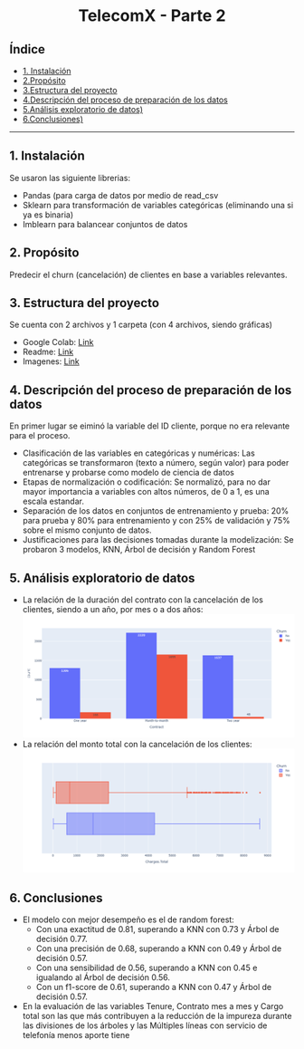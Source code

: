 # <p align="center">TelecomX - Parte 2</p>

## Índice
- [1. Instalación](#1-Instalación)
- [2.Propósito](#2-Propósito)
- [3.Estructura del proyecto](#3-Estructura-del-proyecto)
- [4.Descripción del proceso de preparación de los datos](#4-Descripción-del-proceso-de-preparación-de-los-datos)
- [5.Análisis exploratorio de datos)](#5-Análisis-exploratorio-de-datos)
- [6.Conclusiones)](#6-Conclusiones) 
----------------------------               

## 1. Instalación
  Se usaron las siguiente librerias:
- Pandas (para carga de datos por medio de read_csv
- Sklearn para transformación de variables categóricas (eliminando una si ya es binaria)
- Imblearn para balancear conjuntos de datos

## 2. Propósito
Predecir el churn (cancelación) de clientes en base a variables relevantes.

## 3. Estructura del proyecto

Se cuenta con 2 archivos y 1 carpeta (con 4 archivos, siendo gráficas)
- Google Colab: [Link](https://github.com/PedroB6/TelecomX-Challenge2/blob/main/TelecomX_Parte2_LATAM_AluraOracle_PedroBaca.ipynb)
- Readme: [Link](https://github.com/PedroB6/TelecomX-Challenge2/blob/main/README.md)
- Imagenes: [Link](https://github.com/PedroB6/TelecomX-Challenge2/tree/main/img) 

## 4. Descripción del proceso de preparación de los datos
En primer lugar se eiminó la variable del ID cliente, porque no era relevante para el proceso.
- Clasificación de las variables en categóricas y numéricas: Las categóricas se transformaron (texto a número, según valor) para poder entrenarse y probarse como modelo de ciencia de datos 
- Etapas de normalización o codificación: Se normalizó, para no dar mayor importancia a variables con altos números, de 0 a 1, es una escala estandar.
- Separación de los datos en conjuntos de entrenamiento y prueba: 20% para prueba y 80% para entrenamiento y con 25% de validación y 75% sobre el mismo conjunto de datos.
- Justificaciones para las decisiones tomadas durante la modelización: Se probaron 3 modelos, KNN, Árbol de decisión y Random Forest

## 5. Análisis exploratorio de datos
- La relación de la duración del contrato con la cancelación de los clientes, siendo a un año, por mes o a dos años:
![Contrato vs Churn](img/Contract-Churn.png)
- La relación del monto total con la cancelación de los clientes:
![Cargo total vs Churn](img/ChargesTotal-Churn.png)


## 6. Conclusiones

- El modelo con mejor desempeño es el de random forest:
  - Con una exactitud de 0.81, superando a KNN con 0.73 y Árbol de decisión 0.77.
  - Con una precisión de 0.68, superando a KNN con 0.49 y Árbol de decisión 0.57.
  - Con una sensibilidad de 0.56, superando a KNN con 0.45 e igualando al Árbol de decisión 0.56.
  - Con un f1-score de 0.61, superando a KNN con 0.47 y Árbol de decisión 0.57.
- En la evaluación de las variables Tenure, Contrato mes a mes y Cargo total son las que más contribuyen a la reducción de la impureza durante las divisiones de los árboles y las Múltiples líneas con servicio de telefonía menos aporte tiene



